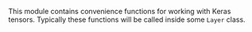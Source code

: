This module contains convenience functions for working with Keras tensors.
Typically these functions will be called inside some `Layer` class.
